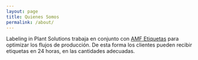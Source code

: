 ```yaml
---
layout: page
title: Quienes Somos
permalink: /about/
---
```


Labeling in Plant Solutions trabaja en conjunto con <a href="https://amfetiquetas.cl" target="_blank">AMF Etiquetas</a> para optimizar los flujos de producción. De esta forma los clientes pueden recibir etiquetas en 24 horas, en las cantidades adecuadas. 

